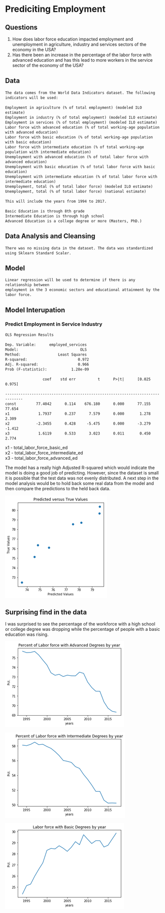 # Prediciting Employment 

## Questions

1.	How does labor force education impacted employment and unemployment in agriculture, industry and services           sectors of the economy in the USA? 
2.	Has there been an increase in the percentage of the labor force with advanced education and has this lead to        more workers in the service sector of the economy of the USA?

## Data

    The data comes from the World Data Indicators dataset. The following indicators will be used:
     
    Employment in agriculture (% of total employment) (modeled ILO estimate)
    Employment in industry (% of total employment) (modeled ILO estimate)
    Employment in services (% of total employment) (modeled ILO estimate)
    Labor force with advanced education (% of total working-age population with advanced education)
    Labor force with basic education (% of total working-age population with basic education)
    Labor force with intermediate education (% of total working-age population with intermediate education)
    Unemployment with advanced education (% of total labor force with advanced education)
    Unemployment with basic education (% of total labor force with basic education)
    Unemployment with intermediate education (% of total labor force with intermediate education)
    Unemployment, total (% of total labor force) (modeled ILO estimate)
    Unemployment, total (% of total labor force) (national estimate)

    This will include the years from 1994 to 2017. 

    Basic Education is through 8th grade
    Intermediate Education is through high school
    Advanced Education is a college degree or more (Masters, PhD.)

## Data Analysis and Cleansing

    There was no missing data in the dataset. The data was standardized using Sklearn Standard Scaler.

## Model
    
    Linear regression will be used to determine if there is any relationship between 
    employment in the 3 economic sectors and educational attainment by the labor force.

## Model Interupation

### Predict Employment in Service Industry

    OLS Regression Results

    Dep. Variable:      employed_services 
    Model:                            OLS
    Method:                 Least Squares 
    R-squared:                       0.972
    Adj. R-squared:                  0.966
    Prob (F-statistic):           1.28e-09
  
                     coef    std err          t      P>|t|      [0.025      0.975]
    
    ------------------------------------------------------------------------------
    const         77.4042      0.114    676.180      0.000      77.155      77.654
    x1             1.7937      0.237      7.579      0.000       1.278       2.309
    x2            -2.3455      0.428     -5.475      0.000      -3.279      -1.412
    x3             1.6119      0.533      3.023      0.011       0.450       2.774
    




x1 - total_labor_force_basic_ed<br/>
x2 - total_labor_force_intermediate_ed<br/>
x3 - total_labor_force_advanced_ed<br/>

The model has a really high Adjusted R-squared which would indicate the model is doing a good job of predicting. However, since the dataset is small it is possible that the test data was not evenly distributed. A next step in the model analysis would be to hold back some real data from the model and then compare the predictions to the held back data.

   

![model1_actual_vs_predict](model1_actual_versus_predicted.png)

## Surprising find in the data

I was surprised to see the percentage of the workforce with a high school or college degree was dropping while the percentage of people with a basic education was rising.

![labor_force_adv_degree](labor_force_adv_degree.png)

![labor_force_inter_degree](labor_force_inter_degree.png)

![labor_force_basic_degree](labor_force_basic_degree.png)





